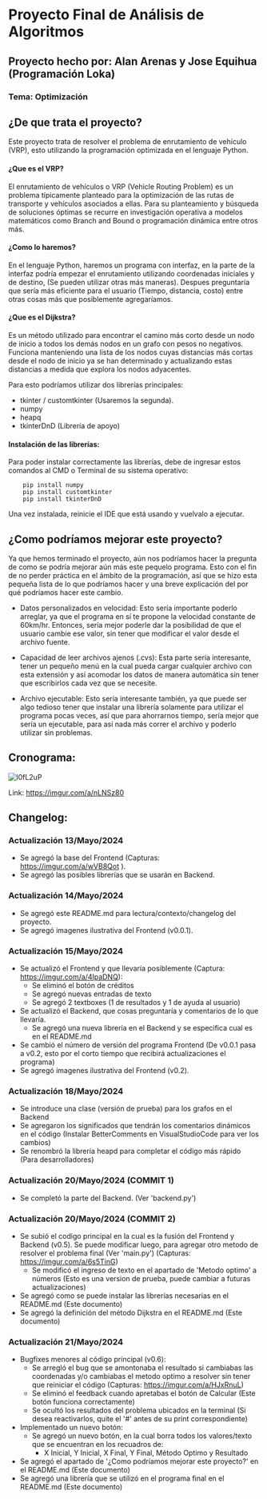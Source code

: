 # Proyecto Final de Análisis de Algoritmos
## Proyecto hecho por: Alan Arenas y Jose Equihua (Programación Loka)
### Tema: Optimización

## ¿De que trata el proyecto?
Este proyecto trata de resolver el problema de enrutamiento de vehículo (VRP), esto utilizando la programación optimizada en el lenguaje Python.

#### ¿Que es el VRP?
El enrutamiento de vehículos o VRP (Vehicle Routing Problem) es un problema típicamente planteado para la optimización de las rutas de transporte y vehículos
asociados a ellas. Para su planteamiento y búsqueda de soluciones óptimas se recurre en investigación operativa a modelos matemáticos como Branch and
Bound o programación dinámica entre otros más.

#### ¿Como lo haremos?
En el lenguaje Python, haremos un programa con interfaz, en la parte de la interfaz podría empezar el enrutamiento utilizando coordenadas iniciales y de destino,
(Se pueden utilizar otras más maneras). Despues preguntaría que sería más eficiente para el usuario (Tiempo, distancia, costo) entre otras cosas más que posiblemente
agregaríamos.

#### ¿Que es el Dijkstra?
Es un método utilizado para encontrar el camino más corto desde un nodo de inicio a todos los demás nodos en un grafo con pesos no negativos. Funciona manteniendo una
lista de los nodos cuyas distancias más cortas desde el nodo de inicio ya se han determinado y actualizando estas distancias a medida que explora los nodos adyacentes. 

Para esto podríamos utilizar dos librerías principales:
  - tkinter / customtkinter (Usaremos la segunda).
  - numpy
  - heapq
  - tkinterDnD (Librería de apoyo)

#### Instalación de las librerías:
Para poder instalar correctamente las librerías, debe de ingresar estos comandos al CMD o Terminal de su sistema operativo:
```
    pip install numpy
    pip install customtkinter
    pip install tkinterDnD
```
Una vez instalada, reinicie el IDE que está usando y vuelvalo a ejecutar.

## ¿Como podríamos mejorar este proyecto?
Ya que hemos terminado el proyecto, aún nos podríamos hacer la pregunta de como se podría mejorar aún más este pequelo programa. Esto con el fin de no perder práctica
en el ámbito de la programación, así que se hizo esta pequeña lista de lo que podríamos hacer y una breve explicación del por qué podríamos hacer este cambio.
  - Datos personalizados en velocidad:
      Esto sería importante poderlo arreglar, ya que el programa en sí te propone la velocidad constante de 60km/hr. Entonces, sería mejor poderle dar la posibilidad de que el
      usuario cambie ese valor, sin tener que modificar el valor desde el archivo fuente.
    
  - Capacidad de leer archivos ajenos (.cvs):
      Esta parte sería interesante, tener un pequeño menú en la cual pueda cargar cualquier archivo con esta extensión y así acomodar los datos de manera automática sin tener que
      escribirlos cada vez que se necesite.
    
  - Archivo ejecutable:
      Esto sería interesante también, ya que puede ser algo tedioso tener que instalar una librería solamente para utilizar el programa pocas veces, así que para ahorrarnos tiempo, sería
      mejor que sería un ejecutable, para así nada más correr el archivo y poderlo utilizar sin problemas. 

## Cronograma:

![l0fL2uP](https://github.com/AlanArenas0363/ProyectoFinalOptimizacion/assets/159272184/10d601ad-1e0a-4170-b8cb-7d3806874389)

Link: https://imgur.com/a/nLNSz80

## Changelog:
### Actualización 13/Mayo/2024
  - Se agregó la base del Frontend (Capturas: https://imgur.com/a/wVB8Qot ).
  - Se agregó las posibles librerías que se usarán en Backend.

### Actualización 14/Mayo/2024
  - Se agregó este README.md para lectura/contexto/changelog del proyecto.
  - Se agregó imagenes ilustrativa del Frontend (v0.0.1).

### Actualización 15/Mayo/2024
  - Se actualizó el Frontend y que llevaría posiblemente (Captura: https://imgur.com/a/4IpaDNQ):
      * Se eliminó el botón de créditos
      * Se agregó nuevas entradas de texto
      * Se agregó 2 textboxes (1 de resultados y 1 de ayuda al usuario)
  - Se actualizó el Backend, que cosas preguntaría y comentarios de lo que llevaría.
      * Se agregó una nueva librería en el Backend y se especifica cual es en el README.md
  - Se cambió el número de versión del programa Frontend (De v0.0.1 pasa a v0.2, esto por el corto tiempo que recibirá actualizaciones el programa)
  - Se agregó imagenes ilustrativa del Frontend (v0.2).

### Actualización 18/Mayo/2024
  - Se introduce una clase (versión de prueba) para los grafos en el Backend
  - Se agregaron los significados que tendrán los comentarios dinámicos en el código (Instalar BetterComments en VisualStudioCode para ver los cambios)
  - Se renombró la librería heapd para completar el código más rápido (Para desarrolladores)

### Actualización 20/Mayo/2024 (COMMIT 1)
  - Se completó la parte del Backend. (Ver 'backend.py')

### Actualización 20/Mayo/2024 (COMMIT 2)
  - Se subió el codigo principal en la cual es la fusión del Frontend y Backend (v0.5). Se puede modificar luego, para agregar otro metodo de resolver el problema
    final (Ver 'main.py') (Capturas: https://imgur.com/a/6s5TinG)
      * Se modificó el ingreso de texto en el apartado de 'Metodo optimo' a números (Esto es una version de prueba, puede cambiar a futuras actualizaciones)
  - Se agregó como se puede instalar las librerías necesarias en el README.md (Este documento)
  - Se agregó la definición del método Dijkstra en el README.md (Este documento)

### Actualización 21/Mayo/2024
  - Bugfixes menores al código principal (v0.6):
      * Se arregló el bug que se amontonaba el resultado si cambiabas las coordenadas y/o cambiabas el metodo optimo a resolver sin tener que reiniciar el
        código (Capturas: https://imgur.com/a/HJxRnuL)
      * Se eliminó el feedback cuando apretabas el botón de Calcular (Este botón funciona correctamente)
      * Se ocultó los resultados del problema ubicados en la terminal (Si desea reactivarlos, quite el '#' antes de su print correspondiente)
  - Implementado un nuevo botón:
      * Se agregó un nuevo botón, en la cual borra todos los valores/texto que se encuentran en los recuadros de:
          - X Inicial, Y Inicial, X Final, Y Final, Método Optimo y Resultado
  - Se agregó el apartado de '¿Como podríamos mejorar este proyecto?' en el README.md (Este documento)
  - Se agregó una librería que se utilizó en el programa final en el README.md (Este documento)

